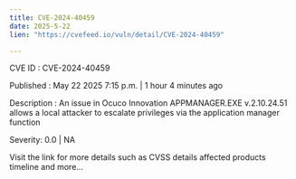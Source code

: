 ```yaml
---
title: CVE-2024-40459
date: 2025-5-22
lien: "https://cvefeed.io/vuln/detail/CVE-2024-40459"

---
```


CVE ID : CVE-2024-40459

Published :  May 22
2025
7:15 p.m. | 1 hour
4 minutes ago

Description : An issue in Ocuco Innovation APPMANAGER.EXE v.2.10.24.51 allows a local attacker to escalate privileges via the application manager function

Severity: 0.0 | NA

Visit the link for more details
such as CVSS details
affected products
timeline
and more...
